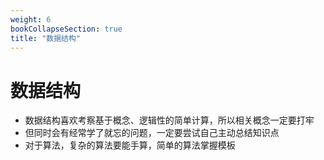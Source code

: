 ```yaml
---
weight: 6
bookCollapseSection: true
title: "数据结构"
---
```


# 数据结构

- 数据结构喜欢考察基于概念、逻辑性的简单计算，所以相关概念一定要打牢
- 但同时会有经常学了就忘的问题，一定要尝试自己主动总结知识点
- 对于算法，复杂的算法要能手算，简单的算法掌握模板